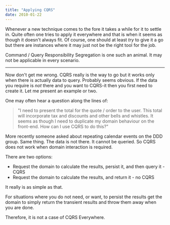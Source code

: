```yaml
---
title: "Applying CQRS"
date: 2010-01-22
---
```


Whenever a new technique comes to the fore it takes a while for it to settle in. Quite often one tries to apply it everywhere and that is when it seems as though it doesn't always fit. Of course, one should at least *try* to give it a go but there are instances where it may just not be the right tool for the job.

Command / Query Responsibility Segregation is one such an animal. It may not be applicable in every scenario.

---

Now don't get me wrong. CQRS really is the way to go but it works only when there is actually data to query. Probably seems obvious. If the data you require is *not* there and you want to CQRS-it then you first need to create it. Let me present an example or two.

One may often hear a question along the lines of:

> "I need to present the total for the quote / order to the user. This total will incorporate tax and discounts and other bells and whistles. It seems as though I need to duplicate my domain behaviour on the front-end. How can I use CQRS to do this?"

More recently someone asked about repeating calendar events on the DDD group. Same thing. The data is not there. It cannot be queried. So CQRS does not work when domain interaction is required.

There are two options:

- Request the domain to calculate the results, persist it, and then query it - CQRS
- Request the domain to calculate the results, and return it - no CQRS
 
It really is as simple as that.

For situations where you do not need, or want, to persist the results get the domain to simply return the transient results and throw them away when you are done.

Therefore, it is not a case of CQRS Everywhere.
